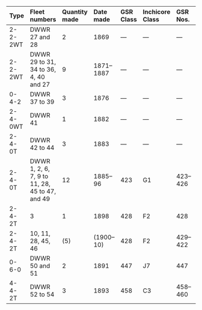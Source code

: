 | Type    | Fleet numbers                                  | Quantity made   | Date made   | GSR Class   | Inchicore Class   | GSR Nos.   | Withdrawn   |
|:--------|:-----------------------------------------------|:----------------|:------------|:------------|:------------------|:-----------|:------------|
| 2-2-2WT | DWWR 27 and 28                                 | 2               | 1869        | —           | —                 | —          | 1887        |
| 2-2-2WT | DWWR 29 to 31, 34 to 36, 4, 40 and 27          | 9               | 1871–1887   | —           | —                 | —          | 1902–23     |
| 0-4-2   | DWWR 37 to 39                                  | 3               | 1876        | —           | —                 | —          | 1923–25     |
| 2-4-0WT | DWWR 41                                        | 1               | 1882        | —           | —                 | —          | 1925        |
| 2-4-0T  | DWWR 42 to 44                                  | 3               | 1883        | —           | —                 | —          | 1925        |
| 2-4-0T  | DWWR 1, 2, 6, 7, 9 to 11, 28, 45 to 47, and 49 | 12              | 1885–96     | 423         | G1                | 423–426    | 1925–55     |
| 2-4-2T  | 3                                              | 1               | 1898        | 428         | F2                | 428        | 1953        |
| 2-4-2T  | 10, 11, 28, 45, 46                             | (5)             | (1900–10)   | 428         | F2                | 429–422    | 1925–57     |
| 0-6-0   | DWWR 50 and 51                                 | 2               | 1891        | 447         | J7                | 447        | 1925–30     |
| 4-4-2T  | DWWR 52 to 54                                  | 3               | 1893        | 458         | C3                | 458–460    | 1953–1960   |